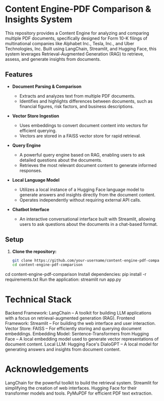 # Content Engine-PDF Comparison & Insights System

This repository provides a Content Engine for analyzing and comparing multiple PDF documents, specifically designed for Form 10-K filings of multinational companies like Alphabet Inc., Tesla, Inc., and Uber Technologies, Inc. Built using LangChain, Streamlit, and Hugging Face, this system leverages Retrieval-Augmented Generation (RAG) to retrieve, assess, and generate insights from documents.

## Features

- **Document Parsing & Comparison**  
   - Extracts and analyzes text from multiple PDF documents.
   - Identifies and highlights differences between documents, such as financial figures, risk factors, and business descriptions.

- **Vector Store Ingestion**  
   - Uses embeddings to convert document content into vectors for efficient querying.
   - Vectors are stored in a FAISS vector store for rapid retrieval.

- **Query Engine**  
   - A powerful query engine based on RAG, enabling users to ask detailed questions about the documents.
   - Retrieves the most relevant document content to generate informed responses.

- **Local Language Model**  
   - Utilizes a local instance of a Hugging Face language model to generate answers and insights directly from the document content.
   - Operates independently without requiring external API calls.

- **Chatbot Interface**  
   - An interactive conversational interface built with Streamlit, allowing users to ask questions about the documents in a chat-based format.

## Setup

1. **Clone the repository:**
   ```bash
   git clone https://github.com/your-username/content-engine-pdf-comparison.git
   cd content-engine-pdf-comparison

cd content-engine-pdf-comparison
Install dependencies:
pip install -r requirements.txt
Run the application:
streamlit run app.py

# Technical Stack
Backend Framework: LangChain – A toolkit for building LLM applications with a focus on retrieval-augmented generation (RAG).
Frontend Framework: Streamlit – For building the web interface and user interaction.
Vector Store: FAISS – For efficiently storing and querying document embeddings.
Embedding Model: Sentence-Transformers from Hugging Face – A local embedding model used to generate vector representations of document content.
Local LLM: Hugging Face's DialoGPT – A local model for generating answers and insights from document content.

# Acknowledgements
LangChain for the powerful toolkit to build the retrieval system.
Streamlit for simplifying the creation of web interfaces.
Hugging Face for their transformer models and tools.
PyMuPDF for efficient PDF text extraction.
